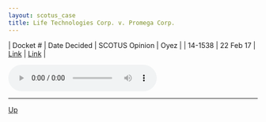 ```yaml
---
layout: scotus_case
title: Life Technologies Corp. v. Promega Corp.
---
```


| Docket # | Date Decided | SCOTUS Opinion | Oyez |
| 14-1538 | 22 Feb 17 | [Link](https://www.supremecourt.gov/opinions/boundvolumes/580BV.pdf#page=364) | [Link](https://www.oyez.org/cases/2016/14-1538) |

<audio controls>
   <source src='./resources/14-1538.mp3' type='audio/mpeg'>
</audio>

<object data='./resources/14-1538.pdf' type='application/pdf'></object>

---

[Up](./README.md)